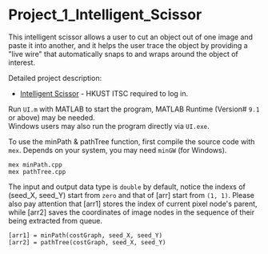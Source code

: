 # Project_1_Intelligent_Scissor
This intelligent scissor allows a user to cut an object out of one image and paste it into another, and it helps the user trace the object by providing a "live wire" that automatically snaps to and wraps around the object of interest.<br />

Detailed project description:
* [Intelligent Scissor](https://course.cse.ust.hk/comp5421/Password_Only/projects/iscissor/index.html) - HKUST ITSC required to log in. <br />


Run `UI.m` with MATLAB to start the program, MATLAB Runtime (Version# `9.1` or above) may be needed. <br />
Windows users may also run the program directly via `UI.exe`.

To use the minPath & pathTree function, first compile the source code with `mex`. Depends on your system, you may need `minGW` (for Windows).

    mex minPath.cpp
    mex pathTree.cpp

The input and output data type is `double` by default, notice the indexs of (seed_X, seed_Y) start from `zero` and that of [arr] start from `(1, 1)`. Please also pay attention that [arr1] stores the index of current pixel node's parent, while [arr2] saves the coordinates of image nodes in the sequence of their being extracted from queue.

    [arr1] = minPath(costGraph, seed_X, seed_Y)
    [arr2] = pathTree(costGraph, seed_X, seed_Y)
